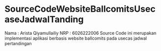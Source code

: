 # SourceCodeWebsiteBallcomitsUsecaseJadwalTanding
Nama : Arista Qiyamullailiy NRP : 6026222006 Source Code ini merupakan implementasi aplikasi berbasis website ballcomits pada usecas jadwal pertandingan 
